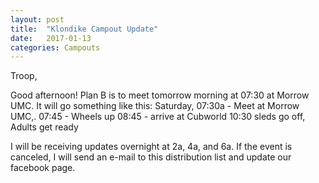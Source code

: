 ```yaml
---
layout: post
title:  "Klondike Campout Update"
date:   2017-01-13
categories: Campouts
---
```


Troop,

Good afternoon!  Plan B  is to meet tomorrow morning at 07:30 at Morrow UMC.
It will go something like this:
Saturday, 07:30a - Meet at Morrow UMC,.
07:45 - Wheels up
08:45 - arrive at Cubworld
10:30 sleds go off, Adults get ready

I will be receiving updates overnight at 2a, 4a, and 6a.  If the event is canceled,
I will send an e-mail to this distribution list and update our facebook page.
